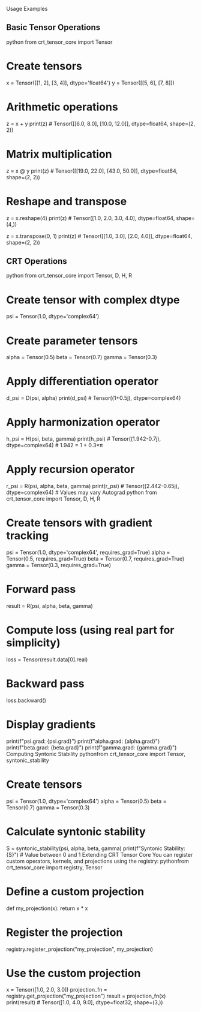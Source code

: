Usage Examples
## Basic Tensor Operations ##

python
from crt_tensor_core import Tensor

# Create tensors
x = Tensor([[1, 2], [3, 4]], dtype='float64')
y = Tensor([[5, 6], [7, 8]])

# Arithmetic operations
z = x + y
print(z)  # Tensor([[6.0, 8.0], [10.0, 12.0]], dtype=float64, shape=(2, 2))

# Matrix multiplication
z = x @ y
print(z)  # Tensor([[19.0, 22.0], [43.0, 50.0]], dtype=float64, shape=(2, 2))

# Reshape and transpose
z = x.reshape(4)
print(z)  # Tensor([1.0, 2.0, 3.0, 4.0], dtype=float64, shape=(4,))

z = x.transpose(0, 1)
print(z)  # Tensor([[1.0, 3.0], [2.0, 4.0]], dtype=float64, shape=(2, 2))

## CRT Operations ##
python
from crt_tensor_core import Tensor, D, H, R

# Create tensor with complex dtype
psi = Tensor(1.0, dtype='complex64')

# Create parameter tensors
alpha = Tensor(0.5)
beta = Tensor(0.7)
gamma = Tensor(0.3)

# Apply differentiation operator
d_psi = D(psi, alpha)
print(d_psi)  # Tensor((1+0.5j), dtype=complex64)

# Apply harmonization operator
h_psi = H(psi, beta, gamma)
print(h_psi)  # Tensor((1.942-0.7j), dtype=complex64)  # 1.942 = 1 + 0.3*π

# Apply recursion operator
r_psi = R(psi, alpha, beta, gamma)
print(r_psi)  # Tensor((2.442-0.65j), dtype=complex64)  # Values may vary
Autograd
python
from crt_tensor_core import Tensor, D, H, R

# Create tensors with gradient tracking
psi = Tensor(1.0, dtype='complex64', requires_grad=True)
alpha = Tensor(0.5, requires_grad=True)
beta = Tensor(0.7, requires_grad=True)
gamma = Tensor(0.3, requires_grad=True)

# Forward pass
result = R(psi, alpha, beta, gamma)

# Compute loss (using real part for simplicity)
loss = Tensor(result.data[0].real)

# Backward pass
loss.backward()

# Display gradients
print(f"psi.grad: {psi.grad}")
print(f"alpha.grad: {alpha.grad}")
print(f"beta.grad: {beta.grad}")
print(f"gamma.grad: {gamma.grad}")
Computing Syntonic Stability
pythonfrom crt_tensor_core import Tensor, syntonic_stability

# Create tensors
psi = Tensor(1.0, dtype='complex64')
alpha = Tensor(0.5)
beta = Tensor(0.7)
gamma = Tensor(0.3)

# Calculate syntonic stability
S = syntonic_stability(psi, alpha, beta, gamma)
print(f"Syntonic Stability: {S}")  # Value between 0 and 1
Extending CRT Tensor Core
You can register custom operators, kernels, and projections using the registry:
pythonfrom crt_tensor_core import registry, Tensor

# Define a custom projection
def my_projection(x):
    return x * x

# Register the projection
registry.register_projection("my_projection", my_projection)

# Use the custom projection
x = Tensor([1.0, 2.0, 3.0])
projection_fn = registry.get_projection("my_projection")
result = projection_fn(x)
print(result)  # Tensor([1.0, 4.0, 9.0], dtype=float32, shape=(3,))